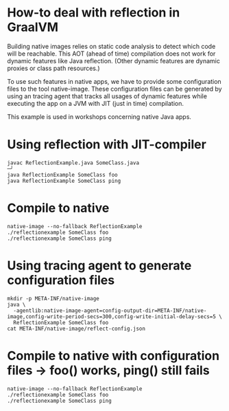 # How-to deal with reflection in GraalVM
Building native images relies on static code analysis to detect which code will be reachable. This AOT (ahead of time) compilation does not work for dynamic features like Java reflection. (Other dynamic features are dynamic proxies or class path resources.)

To use such features in native apps, we have to provide some configuration files to the tool native-image. These configuration files can be generated by using an tracing agent that tracks all usages of dynamic features while executing the app on a JVM with JIT (just in time) compilation.

This example is used in workshops concerning native Java apps.

# Using reflection with JIT-compiler
```shell
javac ReflectionExample.java SomeClass.java                                                                                                                                                              ─╯
java ReflectionExample SomeClass foo
java ReflectionExample SomeClass ping
```

# Compile to native
```shell
native-image --no-fallback ReflectionExample
./reflectionexample SomeClass foo
./reflectionexample SomeClass ping
```

# Using tracing agent to generate configuration files
```shell
mkdir -p META-INF/native-image
java \
  -agentlib:native-image-agent=config-output-dir=META-INF/native-image,config-write-period-secs=300,config-write-initial-delay-secs=5 \
  ReflectionExample SomeClass foo
cat META-INF/native-image/reflect-config.json
```

# Compile to native with configuration files -> foo() works, ping() still fails
```shell
native-image --no-fallback ReflectionExample
./reflectionexample SomeClass foo
./reflectionexample SomeClass ping
```
